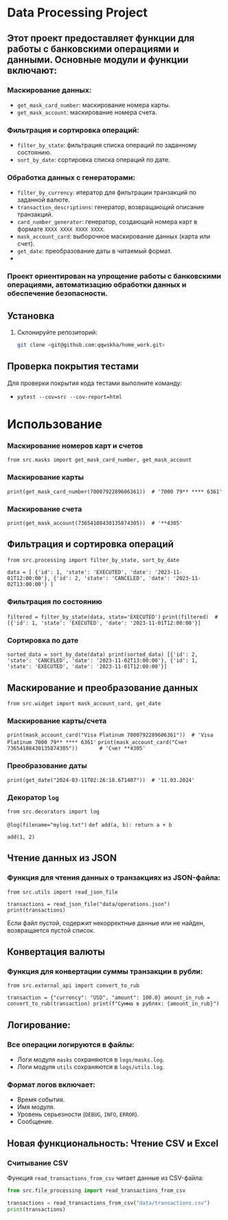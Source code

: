 # Data Processing Project

## Этот проект предоставляет функции для работы с банковскими операциями и данными. Основные модули и функции включают:

### Маскирование данных:
- `get_mask_card_number`: маскирование номера карты.
- `get_mask_account`: маскирование номера счета.
### Фильтрация и сортировка операций:
- `filter_by_state`: фильтрация списка операций по заданному состоянию.
- `sort_by_date`: сортировка списка операций по дате.
### Обработка данных с генераторами:
- `filter_by_currency`: итератор для фильтрации транзакций по заданной валюте.
- `transaction_descriptions`: генератор, возвращающий описание транзакций.
- `card_number_generator`: генератор, создающий номера карт в формате `XXXX XXXX XXXX XXXX`.
- `mask_account_card`: выборочное маскирование данных (карта или счет).
- `get_date`: преобразование даты в читаемый формат.
- 
### Проект ориентирован на упрощение работы с банковскими операциями, автоматизацию обработки данных и обеспечение безопасности.

## Установка

1. Склонируйте репозиторий:
   ```bash
   git clone <git@github.com:qqwskha/home_work.git>
   
## Проверка покрытия тестами

Для проверки покрытия кода тестами выполните команду:
- `pytest --cov=src --cov-report=html`

# Использование

### Маскирование номеров карт и счетов

`from src.masks import get_mask_card_number, get_mask_account`

### Маскирование карты
`print(get_mask_card_number(7000792289606361))  # '7000 79** **** 6361'`

### Маскирование счета
`print(get_mask_account(73654108430135874305))  # '**4305'`

## Фильтрация и сортировка операций

`from src.processing import filter_by_state, sort_by_date`

`data = [
    {'id': 1, 'state': 'EXECUTED', 'date': '2023-11-01T12:00:00'},
    {'id': 2, 'state': 'CANCELED', 'date': '2023-11-02T13:00:00'}
]`

### Фильтрация по состоянию
`filtered = filter_by_state(data, state='EXECUTED')`
`print(filtered)  # [{'id': 1, 'state': 'EXECUTED', 'date': '2023-11-01T12:00:00'}]`

### Сортировка по дате
`sorted_data = sort_by_date(data)
print(sorted_data)
 [{'id': 2, 'state': 'CANCELED', 'date': '2023-11-02T13:00:00'},
 {'id': 1, 'state': 'EXECUTED', 'date': '2023-11-01T12:00:00'}]`

## Маскирование и преобразование данных

`from src.widget import mask_account_card, get_date`

### Маскирование карты/счета
`print(mask_account_card("Visa Platinum 7000792289606361"))  # 'Visa Platinum 7000 79** **** 6361'`
`print(mask_account_card("Счет 73654108430135874305"))       # 'Счет **4305'`

### Преобразование даты
`print(get_date("2024-03-11T02:26:18.671407"))  # '11.03.2024'`

### Декоратор `log`

`from src.decorators import log`

`@log(filename="mylog.txt")`
`def add(a, b):
    return a + b`

`add(1, 2)`

## Чтение данных из JSON

### Функция для чтения данных о транзакциях из JSON-файла:

`from src.utils import read_json_file`

`transactions = read_json_file("data/operations.json")
print(transactions)`

Если файл пустой, содержит некорректные данные или не найден, возвращается пустой список.

## Конвертация валюты

### Функция для конвертации суммы транзакции в рубли:

`from src.external_api import convert_to_rub`

`transaction = {"currency": "USD", "amount": 100.0}
amount_in_rub = convert_to_rub(transaction)
print(f"Сумма в рублях: {amount_in_rub}")`


## Логирование:

### Все операции логируются в файлы:

* Логи модуля `masks` сохраняются в `logs/masks.log`.
* Логи модуля `utils` сохраняются в `logs/utils.log`.

### Формат логов включает:

* Время события.
* Имя модуля.
* Уровень серьезности (`DEBUG`, `INFO`, `ERROR`).
* Сообщение.

## Новая функциональность: Чтение CSV и Excel

### Считывание CSV
Функция `read_transactions_from_csv` читает данные из CSV-файла:
```python
from src.file_processing import read_transactions_from_csv

transactions = read_transactions_from_csv("data/transactions.csv")
print(transactions)





